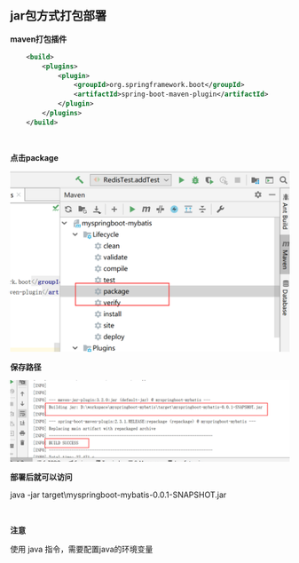 ## jar包方式打包部署

**maven打包插件**

```xml
    <build>
        <plugins>
            <plugin>
                <groupId>org.springframework.boot</groupId>
                <artifactId>spring-boot-maven-plugin</artifactId>
            </plugin>
        </plugins>
    </build>
```

<br>

**点击package**

<img src="../img/image-20200629185518599.png" alt="image-20200629185518599" style="zoom:50%;" />

<br>



**保存路径**

<img src="../img/image-20200629185556075.png" alt="image-20200629185556075" style="zoom:50%;" />

<br>



**部署后就可以访问**

java -jar target\myspringboot-mybatis-0.0.1-SNAPSHOT.jar



<br>

**注意**

使用 java 指令，需要配置java的环境变量